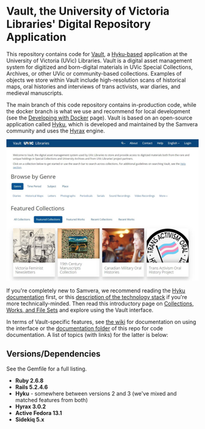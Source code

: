 # Vault, the University of Victoria Libraries' Digital Repository Application

This repository contains code for [Vault](https://vault.library.uvic.ca/), a [Hyku-based](https://github.com/samvera/hyku)
application at the University of Victoria (UVic) Libraries.  Vault is a digital asset management system for digitized 
and born-digital materials in UVic Special Collections, Archives, or other UVic or community-based collections. Examples 
of objects we store within Vault include high-resolution scans of historical maps, oral histories and interviews of 
trans activists, war diaries, and medieval manuscripts.

The main branch of this code repository contains in-production code, while the docker branch is what we use and recommend
for local development (see the [Developing with Docker](./Developing_with_Docker.md) page). Vault is based on an 
open-source application called [Hyku](https://github.com/samvera/hyku), which is developed and maintained by the 
Samvera community and uses the [Hyrax](https://github.com/samvera/hyrax) engine.

![Screenshot of the Vault home page](./documentation/images/vault_homepage.jpg)

If you're completely new to Samvera, we recommend reading the [Hyku documentation](https://samvera.atlassian.net/wiki/spaces/hyku/overview?homepageId=715789904) 
first, or this [description of the technology stack](https://samvera.github.io/our_technology_stack.html) if you're more 
technically-minded. Then read this introductory page on [Collections, Works, and File Sets](./documentation/Collections_Works_File_Sets.md) and explore 
using the Vault interface. 

In terms of Vault-specific features, see [the wiki](https://github.com/UVicLibrary/Vault/wiki) for documentation on using the interface or the 
[documentation folder](./documentation) of this repo for code documentation. A list of topics (with links) for the latter is below:

## Versions/Dependencies
See the Gemfile for a full listing.
* **Ruby 2.6.8**
* **Rails 5.2.4.6**
* **Hyku** - somewhere between versions 2 and 3 (we've mixed and matched features from both)
* **Hyrax 3.0.2**
* **Active Fedora 13.1**
* **Sidekiq 5.x**